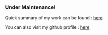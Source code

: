 
### Under Maintenance! 
Quick summary of my work can be found : [here](https://github.com/Ahomagai/Ahomagai.github.io)

You can also visit my github profile : [here](https://github.com/Ahomagai)
      
